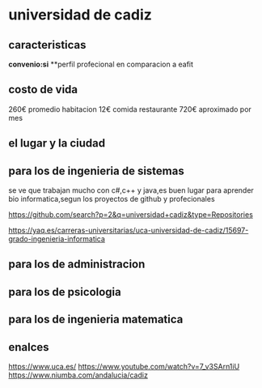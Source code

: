 # universidad de cadiz

## caracteristicas

**convenio:si**
**perfil profecional en comparacion a eafit

## costo de vida

260€ promedio habitacion
12€ comida restaurante
720€ aproximado por mes 
## el lugar y la ciudad 

## para los de ingenieria de sistemas

se ve que trabajan mucho con c#,c++ y java,es buen lugar para aprender bio informatica,segun los proyectos de github y profecionales

https://github.com/search?p=2&q=universidad+cadiz&type=Repositories

https://yaq.es/carreras-universitarias/uca-universidad-de-cadiz/15697-grado-ingenieria-informatica

## para los de administracion

## para los de psicologia
## para los de ingenieria matematica

## enalces

https://www.uca.es/
https://www.youtube.com/watch?v=7_v3SArn1iU
https://www.niumba.com/andalucia/cadiz